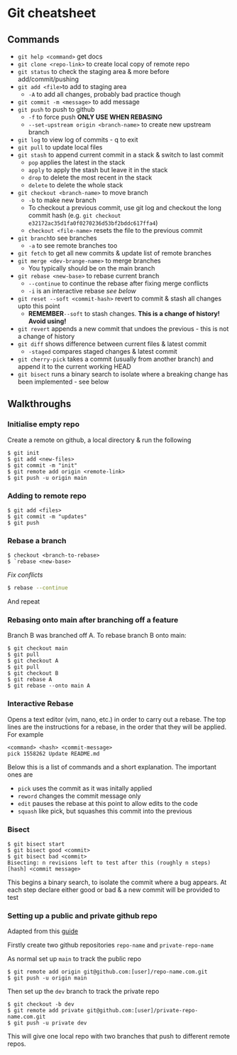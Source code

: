 # Git cheatsheet

## Commands
- `git help <command>` get docs
- ` git clone <repo-link> ` to create local copy of remote repo 
- `git status` to check the staging area & more before add/commit/pushing
- `git add <file>`to add to staging area
  - `-A` to add all changes, probably bad practice though
- `git commit -m <message>` to add message
- `git push` to push to github
  - `-f` to force push **ONLY USE WHEN REBASING**
  - `--set-upstream origin <branch-name>` to create new upstream branch
- `git log` to view log of commits - q to exit
- `git pull` to update local files
- `git stash` to append current commit in a stack & switch to last commit
  - `pop` applies the latest in the stack
  - `apply` to apply the stash but leave it in the stack
  - `drop` to delete the most recent in the stack
  - `delete` to delete the whole stack
- `git checkout <branch-name>` to move branch
  - `-b` to make new branch
  - To checkout a previous commit, use git log and checkout the long commit hash (e.g. `git checkout e32172ac35d1fa0f0270236d53bf2bddc617ffa4`)
  - `checkout <file-name>` resets the file to the previous commit 
- `git branch`to see branches
  - `-a` to see remote branches too 
- `git fetch` to get all new commits & update list of remote branches
- `git merge <dev-brange-name>` to merge branches
  - You typically should be on the main branch
- `git rebase <new-base>` to rebase current branch
  - `--continue` to continue the rebase after fixing merge conflicts
  - `-i` is an interactive rebase _see below_
- `git reset --soft <commit-hash>` revert to commit & stash all changes upto this point
  - **REMEMBER**`--soft` to stash changes. **This is a change of history! Avoid using!**
- `git revert` appends a new commit that undoes the previous - this is not a change of history
- `git diff` shows difference between current files & latest commit
  - `-staged` compares staged changes & latest commit
- `git cherry-pick` takes a commit (usually from another branch) and append it to the current working HEAD
- `git bisect` runs a binary search to isolate where a breaking change has been implemented - see below

## Walkthroughs

### Initialise empty repo
Create a remote on github, a local directory & run the following
```shell
$ git init
$ git add <new-files>
$ git commit -m "init"
$ git remote add origin <remote-link>
$ git push -u origin main
```

### Adding to remote repo
```shell
$ git add <files>
$ git commit -m "updates"
$ git push
```
### Rebase a branch

```shell
$ checkout <branch-to-rebase>
$ `rebase <new-base>
```
   _Fix conflicts_
```bash
$ rebase --continue
```
And repeat

### Rebasing onto main after branching off a feature
Branch B was branched off A. To rebase branch B onto main:
```shell
$ git checkout main
$ git pull
$ git checkout A
$ git pull
$ git checkout B
$ git rebase A
$ git rebase --onto main A
```

### Interactive Rebase
Opens a text editor (vim, nano, etc.) in order to carry out a rebase.
The top lines are the instructions for a rebase, in the order that they will be applied. For example
```
<command> <hash> <commit-message>
pick 1558262 Update README.md
```
Below this is a list of commands and a short explanation. The important ones are
- `pick` uses the commit as it was initally applied
- `reword` changes the commit message only
- `edit` pauses the rebase at this point to allow edits to the code
- `squash` like pick, but squashes this commit into the previous

### Bisect
```shell
$ git bisect start
$ git bisect good <commit>
$ git bisect bad <commit>
Bisecting: n revisions left to test after this (roughly n steps)
[hash] <commit message>
```
This begins a binary search, to isolate the commit where a bug appears. At each step declare either good or bad & a new commit will be provided to test
### Setting up a public and private github repo
Adapted from this [guide](https://24ways.org/2013/keeping-parts-of-your-codebase-private-on-github/) 

Firstly create two github repositories `repo-name` and `private-repo-name`

As normal set up `main` to track the public repo
```shell
$ git remote add origin git@github.com:[user]/repo-name.com.git
$ git push -u origin main
```
Then set up the `dev` branch to track the private repo
```shell
$ git checkout -b dev
$ git remote add private git@github.com:[user]/private-repo-name.com.git
$ git push -u private dev
```
This will give one local repo with two branches that push to different remote repos.
